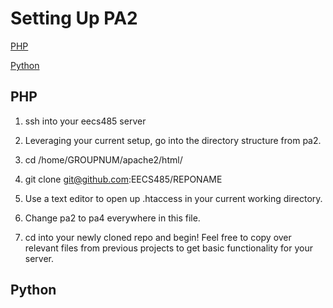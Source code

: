 # Setting Up PA2

[PHP](#PHP)

[Python](#Python)

## PHP

1) ssh into your eecs485 server

2) Leveraging your current setup, go into the directory structure from pa2.

3) cd /home/GROUPNUM/apache2/html/

4) git clone git@github.com:EECS485/REPONAME

5) Use a text editor to open up .htaccess in your current working directory.

6) Change pa2 to pa4 everywhere in this file.

7) cd into your newly cloned repo and begin! Feel free to copy over relevant files from previous projects to get basic functionality for your server.

## Python